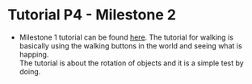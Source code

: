 # Tutorial P4 - Milestone 2

* Milestone 1 tutorial can be found [here](Documentation/Milestone2.md). The tutorial for walking is basically using the walking buttons in the world and seeing what is happing.   
The tutorial is about the rotation of objects and it is a simple test by doing.
